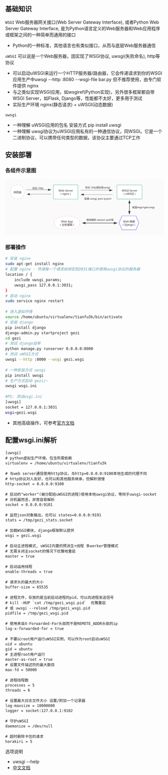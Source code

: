 ## 基础知识

`WSGI` 
Web服务器网关接口(Web Server Gateway Interface), 或者Python Web Server Gateway Interface, 是为Python语言定义的Web服务器和Web应用程序或框架之间的一种简单而通用的接口

- Python的一种标准，其他语言也有类似接口，从而与底层Web服务器通信

`uWSGI` 
可以说是一个Web服务器，因实现了WSGI协议, uwsgi(失败命名), http等协议

- 可以启动uWSGI来运行一个HTTP服务器/路由器，它会传递请求到你的WSGI应用生产中uwsgi --http :8080 --wsgi-file bar.py 但不推荐使用，由专门软件提供 nginx
- 与之类似实现WSGI应用，如wsgiref(Python实现)，另外很多框架都自带WSGI Server，如Flask, Django等，性能都不太好，更多用于测试
- 实际生产环境 nginx(静态请求) + uWSGI(动态数据)

`uwsgi`
- 一种理解 uWSGI应用的包名 安装方式 pip install uwsgi
- 一种理解 uwsgi协议为uWSGI应用私有的一种通信协议，同WSGI。它是一个二进制协议，可以携带任何类型的数据，该协议主要通过TCP工作

## 安装部署

### 各组件示意图
![uwsgi](https://raw.githubusercontent.com/ni-ning/ni-ning.github.io/master/images/uwsgi.jpg)

### 部署操作
```bash
# 安装 nginx
sudo apt-get install nginx
# 配置 nginx - 传递每一个请求给绑定到3031端口并使用uwsgi协议的服务器
location / {
    include uwsgi_params;
    uwsgi_pass 127.0.0.1:3031;
}
# 启动 nginx
sudo service nginx restart

# 进入虚拟环境
source /home/ubuntu/virtualenv/tianfu3k/bin/activate
# 安装 django
pip install django
django-admin.py startproject gezi
cd gezi
# 测试 django自带
python manage.py runserver 0.0.0.0:8000
# 测试 uWSGI方式
uwsgi --http :8000 --wsgi gezi.wsgi

# 一种安装方式 uwsgi
pip install uwsgi
# 生产方式启动 gezi/~
uwsgi wsgi.ini

#PS: 测试wsgi.ini
[uwsgi]
socket = 127.0.0.1:3031
wsgi=gezi.wsgi
```

- 其他高级操作，可参考[官方文档](https://uwsgi-docs-zh.readthedocs.io/zh_CN/latest/index.html)


## 配置wsgi.ini解析
```
[uwsgi]
# python虚拟生产环境，包含所需依赖
virtualenv = /home/ubuntu/virtualenv/tianfu3k

# 与web server通信使用http协议，与http=0.0.0.0:9100本地生成的代理不同
# http协议对人友好，也可以和其他服务继承，但解析很慢
http-socket = 0.0.0.0:9100

# 启动的"worker"(被分配给uWSGI的进程)使用本地uwsgi协议，等同于uwsgi-socket
# 对机器而言，非常容易解析
socket = 0.0.0.0:9101

# 监控json对象输出，也可以 states=0.0.0.0:9191
stats = /tmp/gezi_stats.socket

# 加载WSGI模块, django框架默认提供 
wsgi = gezi.wsgi

# 启动主进程模式, uWSGI内置的预派生+线程 多worker管理模式
# 无需关闭主socket的情况下优雅地重启
master = true

# 启动运用线程
enable-threads = true

# 请求头的最大的大小
buffer-size = 65535

# 进程文件，存放的是当前启动进程的pid，可以向进程发送信号
# kill -HUP `cat /tmp/gezi_wsgi.pid`  优雅重启
# 或 uwsgi --reload /tmp/gezi_wsgi.pid
pidfile = /tmp/gezi_wsgi.pid

# 使用来自X-Forwarded-For头部而不是REMOTE_ADDR头部的ip
log-x-forwarded-for = true

# 不要以root用户运行uWSGI实例，可以作为root启动uWSGI
uid = ubuntu
gid = ubuntu
# 主进程root用户运行
master-as-root = true
# 设置文件描述符的最大数目
max-fd = 50000

# 进程线程数
processes = 5
threads = 6

# 设置最大日志文件大小 设置/附加一个记录器
log-maxsize = 10000000
logger = socket:127.0.0.1:9102

# 守护uWSGI
daemonize = /dev/null

# 超时删除卡住的请求
harakiri = 5
```

选项说明
- uwsgi --help
- [中文文档](https://uwsgi-docs-zh.readthedocs.io/zh_CN/latest/Options.html)